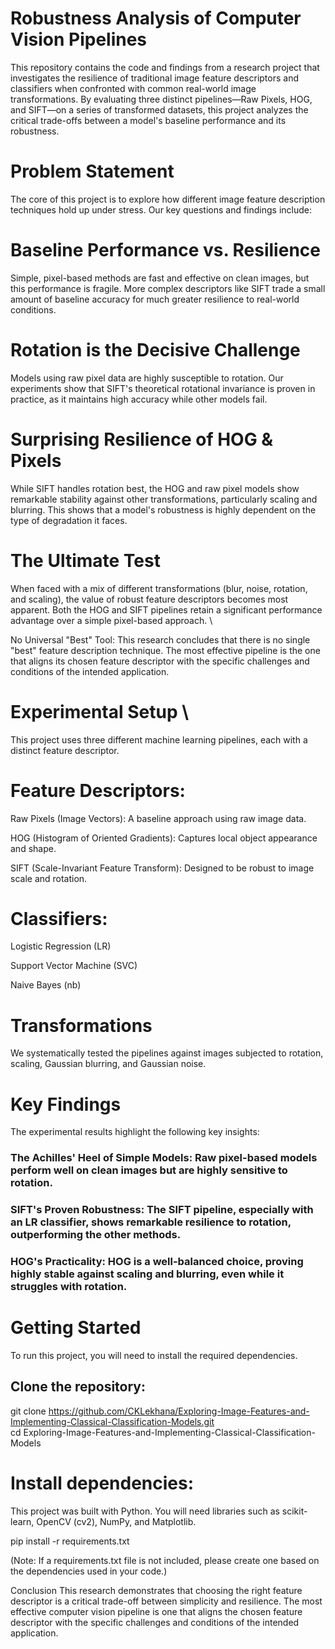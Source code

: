 # Robustness Analysis of Computer Vision Pipelines 
This repository contains the code and findings from a research project that investigates the resilience of traditional image feature descriptors and classifiers when confronted with common real-world image transformations. By evaluating three distinct pipelines—Raw Pixels, HOG, and SIFT—on a series of transformed datasets, this project analyzes the critical trade-offs between a model's baseline performance and its robustness.

# Problem Statement
The core of this project is to explore how different image feature description techniques hold up under stress. Our key questions and findings include:

# Baseline Performance vs. Resilience
Simple, pixel-based methods are fast and effective on clean images, but this performance is fragile. More complex descriptors like SIFT trade a small amount of baseline accuracy for much greater resilience to real-world conditions.

# Rotation is the Decisive Challenge
Models using raw pixel data are highly susceptible to rotation. Our experiments show that SIFT's theoretical rotational invariance is proven in practice, as it maintains high accuracy while other models fail.

# Surprising Resilience of HOG & Pixels
While SIFT handles rotation best, the HOG and raw pixel models show remarkable stability against other transformations, particularly scaling and blurring. This shows that a model's robustness is highly dependent on the type of degradation it faces.

# The Ultimate Test
When faced with a mix of different transformations (blur, noise, rotation, and scaling), the value of robust feature descriptors becomes most apparent. Both the HOG and SIFT pipelines retain a significant performance advantage over a simple pixel-based approach. \ 

No Universal "Best" Tool: This research concludes that there is no single "best" feature description technique. The most effective pipeline is the one that aligns its chosen feature descriptor with the specific challenges and conditions of the intended application.

# Experimental Setup \
This project uses three different machine learning pipelines, each with a distinct feature descriptor.

# Feature Descriptors:

Raw Pixels (Image Vectors): A baseline approach using raw image data.

HOG (Histogram of Oriented Gradients): Captures local object appearance and shape.

SIFT (Scale-Invariant Feature Transform): Designed to be robust to image scale and rotation.

# Classifiers:

Logistic Regression (LR)

Support Vector Machine (SVC)

Naive Bayes (nb)

# Transformations
We systematically tested the pipelines against images subjected to rotation, scaling, Gaussian blurring, and Gaussian noise.

# Key Findings
The experimental results highlight the following key insights:
### The Achilles' Heel of Simple Models: Raw pixel-based models perform well on clean images but are highly sensitive to rotation.
### SIFT's Proven Robustness: The SIFT pipeline, especially with an LR classifier, shows remarkable resilience to rotation, outperforming the other methods.
### HOG's Practicality: HOG is a well-balanced choice, proving highly stable against scaling and blurring, even while it struggles with rotation.

# Getting Started
To run this project, you will need to install the required dependencies.

## Clone the repository:

git clone https://github.com/CKLekhana/Exploring-Image-Features-and-Implementing-Classical-Classification-Models.git \
cd Exploring-Image-Features-and-Implementing-Classical-Classification-Models

# Install dependencies:
This project was built with Python. You will need libraries such as scikit-learn, OpenCV (cv2), NumPy, and Matplotlib.

pip install -r requirements.txt

(Note: If a requirements.txt file is not included, please create one based on the dependencies used in your code.)

Conclusion
This research demonstrates that choosing the right feature descriptor is a critical trade-off between simplicity and resilience. The most effective computer vision pipeline is one that aligns the chosen feature descriptor with the specific challenges and conditions of the intended application.
